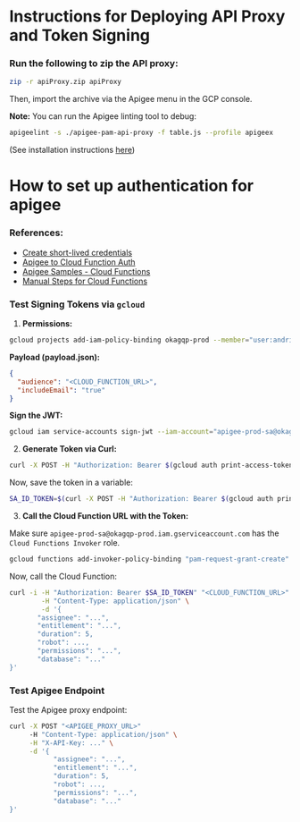 
# Instructions for Deploying API Proxy and Token Signing

### Run the following to zip the API proxy:

```bash
zip -r apiProxy.zip apiProxy
```

Then, import the archive via the Apigee menu in the GCP console.

**Note:** You can run the Apigee linting tool to debug:

```bash
apigeelint -s ./apigee-pam-api-proxy -f table.js --profile apigeex
```

(See installation instructions [here](https://github.com/apigee/apigeelint))

# How to set up authentication for apigee

### References:
- [Create short-lived credentials](https://cloud.google.com/iam/docs/create-short-lived-credentials-direct#rest_5)
- [Apigee to Cloud Function Auth](https://www.googlecloudcommunity.com/gc/Apigee/Apigee-To-Cloud-function-Auth/m-p/700286)
- [Apigee Samples - Cloud Functions](https://github.com/GoogleCloudPlatform/apigee-samples/tree/main/cloud-functions)
- [Manual Steps for Cloud Functions](https://github.com/GoogleCloudPlatform/apigee-samples/blob/main/cloud-functions/Manual-Steps.md)

### Test Signing Tokens via `gcloud`

1. **Permissions:**

```bash
gcloud projects add-iam-policy-binding okagqp-prod --member="user:andriy.bolyachevets@gov.bc.ca" --role="roles/iam.serviceAccountTokenCreator"
```

**Payload (payload.json):**

```json
{
  "audience": "<CLOUD_FUNCTION_URL>",
  "includeEmail": "true"
}
```

**Sign the JWT:**

```bash
gcloud iam service-accounts sign-jwt --iam-account="apigee-prod-sa@okagqp-prod.iam.gserviceaccount.com" payload.json signed_jwt.json
```

2. **Generate Token via Curl:**

```bash
curl -X POST -H "Authorization: Bearer $(gcloud auth print-access-token)" -H "Content-Type: application/json; charset=utf-8" --data "@payload.json" "https://iamcredentials.googleapis.com/v1/projects/-/serviceAccounts/apigee-prod-sa@okagqp-prod.iam.gserviceaccount.com:generateIdToken"
```

Now, save the token in a variable:

```bash
SA_ID_TOKEN=$(curl -X POST -H "Authorization: Bearer $(gcloud auth print-access-token)" -H "Content-Type: application/json; charset=utf-8" --data "@payload.json" "https://iamcredentials.googleapis.com/v1/projects/-/serviceAccounts/apigee-prod-sa@okagqp-prod.iam.gserviceaccount.com:generateIdToken" | jq -r '.token')
```

3. **Call the Cloud Function URL with the Token:**

Make sure `apigee-prod-sa@okagqp-prod.iam.gserviceaccount.com` has the `Cloud Functions Invoker` role.

```bash
gcloud functions add-invoker-policy-binding "pam-request-grant-create" --member="serviceAccount:apigee-prod-sa@okagqp-prod.iam.gserviceaccount.com" --region="northamerica-northeast1" --project="<TARGET_PROJECT_ID>"
```

Now, call the Cloud Function:

```bash
curl -i -H "Authorization: Bearer $SA_ID_TOKEN" "<CLOUD_FUNCTION_URL>" \
        -H "Content-Type: application/json" \
        -d '{
       "assignee": "...",
       "entitlement": "...",
       "duration": 5,
       "robot": ...,
       "permissions": "...",
       "database": "..."
}'
```

### Test Apigee Endpoint

Test the Apigee proxy endpoint:

```bash
curl -X POST "<APIGEE_PROXY_URL>"
     -H "Content-Type: application/json" \
     -H "X-API-Key: ..." \
     -d '{
           "assignee": "...",
           "entitlement": "...",
           "duration": 5,
           "robot": ...,
           "permissions": "...",
           "database": "..."
}'
```
